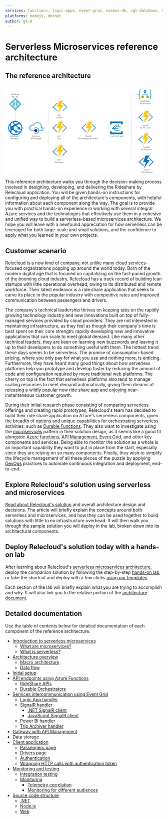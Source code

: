 ```yaml
---
services: functions, logic-apps, event-grid, cosmos-db, sql-database, storage, app-service
platforms: nodejs, dotnet
author: gk-8
---
```


# Serverless Microservices reference architecture

## The reference architecture

![RideShare Macro Architecture](documentation/media/macro-architecture.png)

This reference architecture walks you through the decision-making process involved in designing, developing, and delivering the Rideshare by Relecloud application. You will be given hands-on instructions for configuring and deploying all of the architecture's components, with helpful information about each component along the way. The goal is to provide you with practical hands-on experience in working with several integral Azure services and the technologies that effectively use them in a cohesive and unified way to build a serverless-based microservices architecture. We hope you will leave with a newfound appreciation for how serverless can be leveraged for both large-scale and small solutions, and the confidence to apply what you learned in your own projects.

## Customer scenario

Relecloud is a new kind of company, not unlike many cloud services-focused organizations popping up around the world today. Born of the modern digital age that is focused on capitalizing on the fast-paced growth of the booming cloud industry, Relecloud has a track record of building lean startups with little operational overhead, owing to its distributed and remote workforce. Their latest endeavor is a ride share application that seeks to carve its place in the popular industry with competitive rates and improved communication between passengers and drivers.

The company's technical leadership thrives on keeping tabs on the rapidly growing technology industry and new innovations built on top of fully-managed services provided by cloud providers. They are not interested in maintaining infrastructure, as they feel as though their company's time is best spent on their core strength: rapidly developing new and innovative applications that can scale to meet global demand. Like many other technical leaders, they are keen on learning new buzzwords and leaving it up to their developers to do something useful with them. The hottest trend these days seems to be serverless. The promise of consumption-based pricing, where you only pay for what you use and nothing more, is enticing. Furthermore, they have heard many good things about how serverless platforms help you prototype and develop faster by reducing the amount of code and configuration required by more traditional web platforms. The cherry on top is the fact that serverless platforms also tend to manage scaling resources to meet demand automatically, giving them dreams of releasing a wildly popular new ride share app and enjoying near-instantaneous customer growth.

During their initial research phase consisting of comparing serverless offerings and creating rapid prototypes, Relecloud's team has decided to build their ride share application on Azure's serverless components, given the breadth of options and unique capabilities for orchestrating serverless activities, such as [Durable Functions](https://docs.microsoft.com/azure/azure-functions/durable-functions-overview). They also want to investigate using the [microservices](https://aka.ms/azure-microservices) pattern in their solution design, as it seems like a good fit alongside [Azure functions](https://docs.microsoft.com/azure/azure-functions/functions-overview), [API Management](https://docs.microsoft.com/azure/api-management/api-management-key-concepts), [Event Grid](https://docs.microsoft.com/azure/event-grid/overview), and other key components and services. Being able to monitor the solution as a whole is an important capability they want to put in place from the start, especially since they are relying on so many components. Finally, they wish to simplify the lifecycle management of all these pieces of the puzzle by applying [DevOps](https://docs.microsoft.com/azure/devops/learn/what-is-devops) practices to automate continuous integration and deployment, end-to-end.

## Explore Relecloud's solution using serverless and microservices

[Read about Relecloud's solution](documentation/introduction.md) and overall architecture design and decisions. The article will briefly explain the concepts around both serverless and microservices, and how they can be used together to build solutions with little to no infrastructure overhead. It will then walk you through the sample solution you will deploy in the lab, broken down into its architectural components.

## Deploy Relecloud's solution today with a hands-on lab

After learning about Relecloud's [serverless microservices architecture](documentation/introduction.md), deploy the companion solution by following the step-by-step [hands-on lab](documentation/setup.md), or take the shortcut and deploy with a few clicks [using our templates](documentation/setup.md#cake-provision).

Each section of the lab will briefly explain what you are trying to accomplish and why. It will also link you to the relative portion of the [architecture document](documentation/introduction.md).

## Detailed documentation

Use the table of contents below for detailed documentation of each component of the reference architecture.

- [Introduction to serverless microservices](documentation/introduction.md)
  - [What are microservices?](documentation/introduction.md#what-are-microservices)
  - [What is serverless?](documentation/introduction.md#what-is-serverless)
- [Architecture overview](documentation/architecture-overview.md)
  - [Macro architecture](documentation/architecture-overview.md#macro-architecture)
  - [Data flow](documentation/architecture-overview.md#data-flow)
- [Initial setup](documentation/setup.md)
- [API endpoints using Azure Functions](documentation/api-endpoints.md)
  - [RideShare APIs](documentation/api-endpoints.md#rideshare-apis)
  - [Durable Orchestrators](documentation/api-endpoints.md#durable-orchestrators)
- [Services intercommunication using Event Grid](documentation/services-intercommunication.md)
  - [Logic App handler](documentation/services-intercommunication.md#logic-app-handler)
  - [SignalR handler](documentation/services-intercommunication.md#signalr-handler)
    - [.NET SignalR client](documentation/services-intercommunication.md#dotnet-signalr-client)
    - [JavaScript SignalR client](documentation/services-intercommunication.md#javascript-signalr-client)
  - [Power BI handler](documentation/services-intercommunication.md#power-bi-handler)
  - [Trip Archiver handler](documentation/services-intercommunication.md#trip-archiver-handler)
- [Gateway with API Management](documentation/api-management.md)
- [Data storage](documentation/data-storage.md)
- [Client application](documentation/client-application.md)
  - [Passengers page](documentation/client-application.md#passengers-page)
  - [Drivers page](documentation/client-application.md#drivers-page)
  - [Authentication](documentation/client-application.md#authentication)
  - [Wrapping HTTP calls with authentication token](documentation/client-application.md#wrapping-http-calls-with-authentication-token)
- [Monitoring and testing](documentation/monitoring-testing.md)
  - [Integration testing](documentation/monitoring-testing.md#integration-testing)
  - [Monitoring](documentation/monitoring-testing.md#monitoring)
    - [Telemetry correlation](documentation/monitoring-testing.md#telemetry-correlation)
    - [Monitoring for different audiences](documentation/monitoring-testing.md#monitoring-for-different-audiences)
- [Source code structure](documentation/source-code-structure.md)
  - [.NET](documentation/source-code-structure.md#net)
  - [Node.js](documentation/source-code-structure.md#nodejs)
  - [Web](documentation/source-code-structure.md#web)
